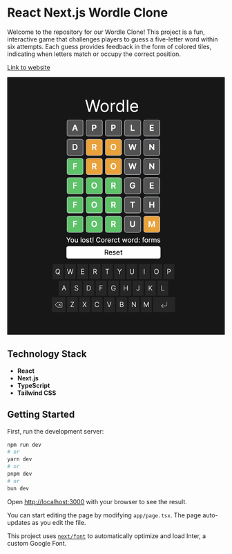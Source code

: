 # React Next.js Wordle Clone

Welcome to the repository for our Wordle Clone! This project is a fun, interactive game that challenges players to guess a five-letter word within six attempts. Each guess provides feedback in the form of colored tiles, indicating when letters match or occupy the correct position.

[Link to website](https://wordle-clone-a4yz.vercel.app/)

![alt text](https://raw.githubusercontent.com/miloszbrzezinski/wordle-clone/main/public/Screenshot.png)

## Technology Stack

- **React**
- **Next.js**
- **TypeScript**
- **Tailwind CSS**

## Getting Started

First, run the development server:

```bash
npm run dev
# or
yarn dev
# or
pnpm dev
# or
bun dev
```

Open [http://localhost:3000](http://localhost:3000) with your browser to see the result.

You can start editing the page by modifying `app/page.tsx`. The page auto-updates as you edit the file.

This project uses [`next/font`](https://nextjs.org/docs/basic-features/font-optimization) to automatically optimize and load Inter, a custom Google Font.
